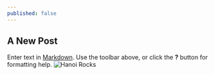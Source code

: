 ```yaml
---
published: false
---
```

## A New Post

Enter text in [Markdown](http://daringfireball.net/projects/markdown/). Use the toolbar above, or click the **?** button for formatting help.
![Hanoi Rocks]({{site.baseurl}}/_posts/246921_10150211887361958_5435100_n.jpg)
